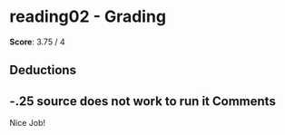 reading02 - Grading
====================

**Score**: 3.75 / 4

Deductions
----------
-.25 source does not work to run it
Comments
--------
Nice Job!
